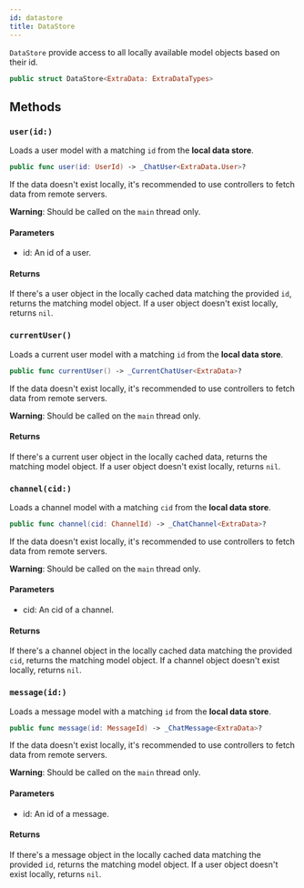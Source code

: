 ```yaml
---
id: datastore 
title: DataStore
--- 
```


`DataStore` provide access to all locally available model objects based on their id.

``` swift
public struct DataStore<ExtraData: ExtraDataTypes> 
```

## Methods

### `user(id:)`

Loads a user model with a matching `id` from the **local data store**.

``` swift
public func user(id: UserId) -> _ChatUser<ExtraData.User>? 
```

If the data doesn't exist locally, it's recommended to use controllers to fetch data from remote servers.

**Warning**: Should be called on the `main` thread only.

#### Parameters

  - id: An id of a user.

#### Returns

If there's a user object in the locally cached data matching the provided `id`, returns the matching model object. If a user object doesn't exist locally, returns `nil`.

### `currentUser()`

Loads a current user model with a matching `id` from the **local data store**.

``` swift
public func currentUser() -> _CurrentChatUser<ExtraData>? 
```

If the data doesn't exist locally, it's recommended to use controllers to fetch data from remote servers.

**Warning**: Should be called on the `main` thread only.

#### Returns

If there's a current user object in the locally cached data, returns the matching model object. If a user object doesn't exist locally, returns `nil`.

### `channel(cid:)`

Loads a channel model with a matching `cid` from the **local data store**.

``` swift
public func channel(cid: ChannelId) -> _ChatChannel<ExtraData>? 
```

If the data doesn't exist locally, it's recommended to use controllers to fetch data from remote servers.

**Warning**: Should be called on the `main` thread only.

#### Parameters

  - cid: An cid of a channel.

#### Returns

If there's a channel object in the locally cached data matching the provided `cid`, returns the matching model object. If a channel object doesn't exist locally, returns `nil`.

### `message(id:)`

Loads a message model with a matching `id` from the **local data store**.

``` swift
public func message(id: MessageId) -> _ChatMessage<ExtraData>? 
```

If the data doesn't exist locally, it's recommended to use controllers to fetch data from remote servers.

**Warning**: Should be called on the `main` thread only.

#### Parameters

  - id: An id of a message.

#### Returns

If there's a message object in the locally cached data matching the provided `id`, returns the matching model object. If a user object doesn't exist locally, returns `nil`.
